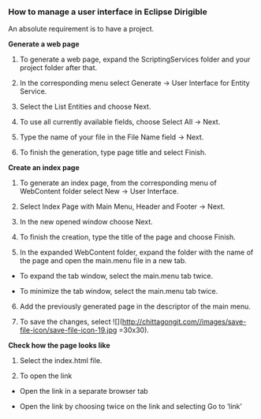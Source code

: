 ﻿### How to manage a user interface in Eclipse Dirigible

An absolute requirement is to have a project.

**Generate a web page**

1. To generate a web page, expand the ScriptingServices folder and your project folder after that.

2. In the corresponding menu select Generate -> User Interface for Entity Service.

3. Select the List Entities and choose Next.

4. To use all currently available fields, choose Select All -> Next.

5. Type the name of your file in the File Name field -> Next.

6. To finish the generation, type page title and select Finish.

**Create an index page**

1. To generate an index page, from the corresponding menu of WebContent folder select New -> User Interface.

2. Select Index Page with Main Menu, Header and Footer -> Next.

3. In the new opened window choose Next.

4. To finish the creation, type the title of the page and choose Finish.

5. In the expanded WebContent folder, expand the folder with the name of the page and open the main.menu file in a new tab.

- To expand the tab window, select the main.menu tab twice.

- To minimize the tab window, select the main.menu tab twice.

6. Add the previously generated page in the descriptor of the main menu.

7. To save the changes, select ![](http://chittagongit.com//images/save-file-icon/save-file-icon-19.jpg =30x30).

**Check how the page looks like**

1. Select the index.html file.

2. To open the link

- Open the link in a separate browser tab

- Open the link by choosing twice on the link and selecting Go to ‘link’

